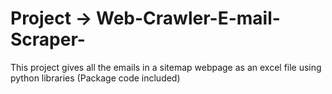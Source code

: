 # Project -> Web-Crawler-E-mail-Scraper-
This project gives all the emails in a sitemap webpage as an excel file using python libraries (Package code included)
